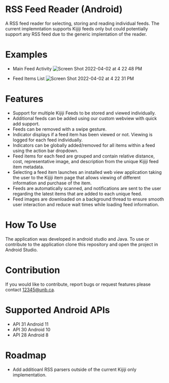 # RSS Feed Reader (Android)
A RSS feed reader for selecting, storing and reading individual feeds. The current implemntation supports Kijiji feeds only but could potentially support any RSS feed due to the generic implentation of the reader. 

# Examples 
- Main Feed Activity 
![Screen Shot 2022-04-02 at 4 22 48 PM](https://user-images.githubusercontent.com/93284303/161398189-3a2f594c-369d-40dd-923a-12f577a04ea3.png)




- Feed Items List 
![Screen Shot 2022-04-02 at 4 22 31 PM](https://user-images.githubusercontent.com/93284303/161398184-387f4913-4761-4038-bc26-2a29b08f2c2f.png)


# Features 
- Support for multiple Kijiji Feeds to be stored and viewed individually.
- Additional feeds can be added using our custom webview with quick add support.  
- Feeds can be removed with a swipe gesture.  
- Indicator displays if a feed item has been viewed or not. Viewing is logged for each feed individually.  
- Indicators can be globally added/removed for all items within a feed using the action bar dropdown.  
- Feed items for each feed are grouped and contain relative distance, cost, representative image, and description from the unique Kijiji feed item metadata.  
- Selecting a feed item launches an installed web view application taking the user to the Kijiji item page that allows viewing of different information and purchase of the item.
- Feeds are automatically scanned, and notifications are sent to the user regarding the latest items that are added to each unique feed.  
- Feed images are downloaded on a background thread to ensure smooth user interaction and reduce wait times while loading feed information.  

# How To Use
The application was developed in android studio and Java. To use or contribute to the application clone this repository and open the project in Android Studio. 

# Contribution 
If you would like to contribute, report bugs or request features please contact 12345@unb.ca. 

# Supported Android APIs
- API 31 Android 11  
- API 30 Android 10  
- API 28 Android 8 

# Roadmap 
- Add additioanl RSS parsers outside of the current Kijiji only implementation.  
